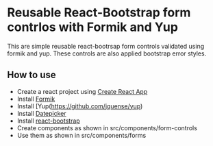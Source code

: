 # Reusable React-Bootstrap form contrlos with Formik and Yup
This are simple reusable react-bootrsap form controls validated using formik and yup. These controls are also applied bootstrap error styles.

## How to use
  - Create a react project using [Create React App](https://github.com/facebook/create-react-app)
  - Install [Formik](https://formik.org/docs/overview)
  - Install [Yup(https://github.com/jquense/yup)
  - Install [Datepicker](https://reactdatepicker.com/)
  - Install [react-bootstrap](https://react-bootstrap.github.io/getting-started/introduction/)
  - Create components as shown in src/components/form-controls
  - Use them as shown in src/components/forms
  
